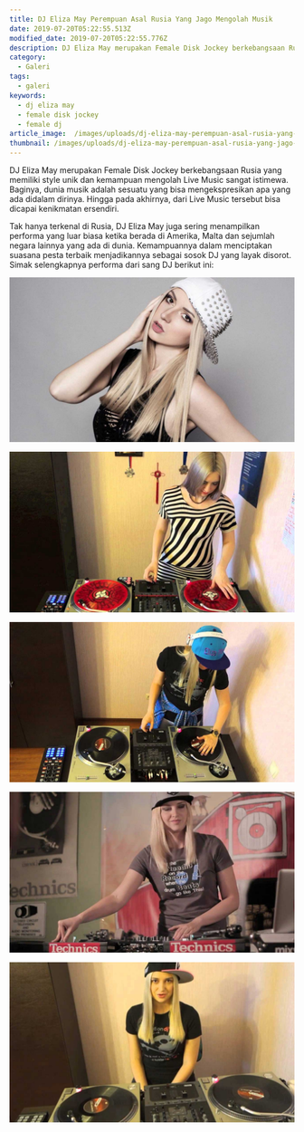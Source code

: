 ```yaml
---
title: DJ Eliza May Perempuan Asal Rusia Yang Jago Mengolah Musik
date: 2019-07-20T05:22:55.513Z
modified_date: 2019-07-20T05:22:55.776Z
description: DJ Eliza May merupakan Female Disk Jockey berkebangsaan Rusia yang memiliki style unik dan kemampuan mengolah Live Music sangat istimewa.
category:
  - Galeri
tags:
  - galeri
keywords:
  - dj eliza may
  - female disk jockey
  - female dj
article_image:  /images/uploads/dj-eliza-may-perempuan-asal-rusia-yang-jago-mengolah-musik-5.jpg
thumbnail: /images/uploads/dj-eliza-may-perempuan-asal-rusia-yang-jago-mengolah-musik-5-001.jpg
---
```

DJ Eliza May merupakan Female Disk Jockey berkebangsaan Rusia yang memiliki style unik dan kemampuan mengolah Live Music sangat istimewa. Baginya, dunia musik adalah sesuatu yang bisa mengekspresikan apa yang ada didalam dirinya. Hingga pada akhirnya, dari Live Music tersebut bisa dicapai kenikmatan ersendiri.

Tak hanya terkenal di Rusia, DJ Eliza May juga sering menampilkan performa yang luar biasa ketika berada di Amerika, Malta dan sejumlah negara lainnya yang ada di dunia. Kemampuannya dalam menciptakan suasana pesta terbaik menjadikannya sebagai sosok DJ yang layak disorot. Simak selengkapnya performa dari sang DJ berikut ini: 

![DJ Eliza May Perempuan Asal Rusia Yang Jago Mengolah Musik](/images/uploads/dj-eliza-may-perempuan-asal-rusia-yang-jago-mengolah-musik-5.jpg)

![DJ Eliza May Perempuan Asal Rusia Yang Jago Mengolah Musik](/images/uploads/dj-eliza-may-perempuan-asal-rusia-yang-jago-mengolah-musik-4.jpg)

![DJ Eliza May Perempuan Asal Rusia Yang Jago Mengolah Musik](/images/uploads/dj-eliza-may-perempuan-asal-rusia-yang-jago-mengolah-musik-3.jpg)

![DJ Eliza May Perempuan Asal Rusia Yang Jago Mengolah Musik](/images/uploads/dj-eliza-may-perempuan-asal-rusia-yang-jago-mengolah-musik-2.jpg)

![DJ Eliza May Perempuan Asal Rusia Yang Jago Mengolah Musik](/images/uploads/dj-eliza-may-perempuan-asal-rusia-yang-jago-mengolah-musik-1.jpg)
